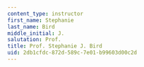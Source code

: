 ```yaml
---
content_type: instructor
first_name: Stephanie
last_name: Bird
middle_initial: J.
salutation: Prof.
title: Prof. Stephanie J. Bird
uid: 2db1cfdc-872d-589c-7e01-b99603d00c2d
---
```

